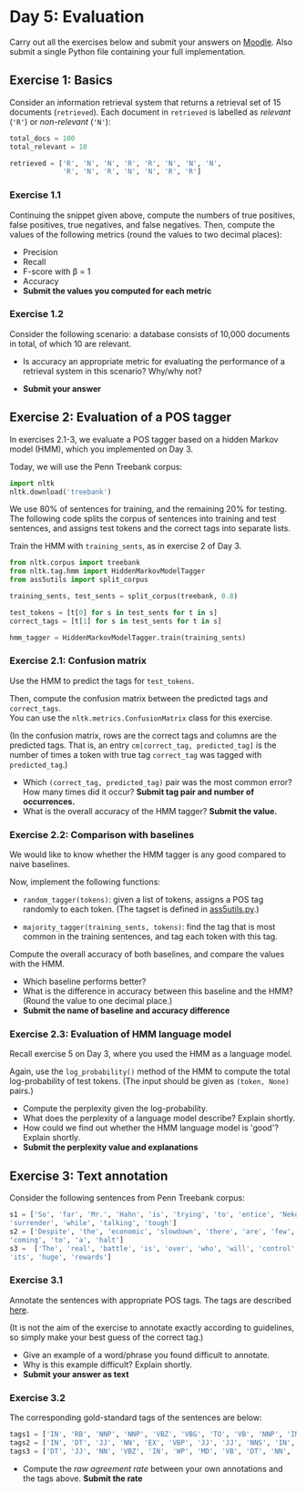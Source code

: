 # Day 5: Evaluation

Carry out all the exercises below 
and submit your answers on 
[Moodle](https://moodle.helsinki.fi/course/view.php?id=33565#section-5). 
Also submit a single Python file containing your full implementation.  


## Exercise 1: Basics 
 

Consider an information retrieval system that returns a retrieval set of 15 documents (`retrieved`). 
Each document in `retrieved` is labelled as *relevant* (`'R'`) or *non-relevant* (`'N'`):   

````python
total_docs = 100
total_relevant = 10

retrieved = ['R', 'N', 'N', 'R', 'R', 'N', 'N', 'N', 
             'R', 'N', 'R', 'N', 'N', 'R', 'R']

````

### Exercise 1.1 

Continuing the snippet given above, compute the numbers of true positives, false positives, true negatives, and 
false negatives. Then, compute the values of the following metrics (round the values to two decimal places): 
 
* Precision
* Recall
* F-score with &beta; = 1
* Accuracy 
* **Submit the values you computed for each metric**

### Exercise 1.2

Consider the following scenario: a database consists of 10,000 documents in total, of which 10 are relevant.    

* Is accuracy an appropriate metric for evaluating the performance of a retrieval system in this scenario? 
Why/why not?

* **Submit your answer** 


## Exercise 2: Evaluation of a POS tagger

In exercises 2.1-3, we evaluate a POS tagger based on a hidden Markov model (HMM), which you 
implemented on Day 3.

Today, we will use the Penn Treebank corpus: 
````python
import nltk
nltk.download('treebank') 
````
 
We use 80% of sentences for training, and the remaining 20% for testing.  
The following code splits the corpus of sentences into training and test sentences, 
and assigns test tokens and the correct tags into separate lists.

Train the HMM with `training_sents`, as in exercise 2 of Day 3.

````python
from nltk.corpus import treebank
from nltk.tag.hmm import HiddenMarkovModelTagger
from ass5utils import split_corpus

training_sents, test_sents = split_corpus(treebank, 0.8)

test_tokens = [t[0] for s in test_sents for t in s]
correct_tags = [t[1] for s in test_sents for t in s]

hmm_tagger = HiddenMarkovModelTagger.train(training_sents)
````
 
### Exercise 2.1: Confusion matrix 
 
Use the HMM to predict the tags for `test_tokens`.    

Then, compute the confusion matrix between the predicted tags and `correct_tags`.  
You can use the `nltk.metrics.ConfusionMatrix` class for this exercise. 

(In the confusion matrix, rows are the correct tags and columns are the predicted tags. 
That is, an entry `cm[correct_tag, predicted_tag]` is the number of times a token with true tag `correct_tag` was
tagged with `predicted_tag`.)

* Which `(correct_tag, predicted_tag)` pair was the most common error? How many times did it occur? 
**Submit tag pair and number of occurrences.**
* What is the overall accuracy of the HMM tagger? **Submit the value.**
  

### Exercise 2.2: Comparison with baselines

We would like to know whether the HMM tagger is any good compared to naive baselines. 

Now, implement the following functions:
 * `random_tagger(tokens)`: given a list of tokens, assigns a POS tag randomly to each token. 
 (The tagset is defined in [ass5utils.py](ass5utils.py).) 
  
 * `majority_tagger(training_sents, tokens)`: find the tag that is most common in the training sentences, 
 and tag each token with this tag. 

Compute the overall accuracy of both baselines, and compare the values with the HMM. 

* Which baseline performs better?
* What is the difference in accuracy between this baseline and the HMM? (Round the value to one decimal place.)   
* **Submit the name of baseline and accuracy difference** 


### Exercise 2.3: Evaluation of HMM language model

Recall exercise 5 on Day 3, where you used the HMM as a language model. 

Again, use the `log_probability()` method of the HMM to compute the total log-probability of test tokens.
(The input should be given as `(token, None)` pairs.)

* Compute the perplexity given the log-probability. 
* What does the perplexity of a language model describe? Explain shortly.
* How could we find out whether the HMM language model is 'good'? Explain shortly.
* **Submit the perplexity value and explanations**

## Exercise 3: Text annotation

Consider the following sentences from Penn Treebank corpus: 
````python
s1 = ['So', 'far', 'Mr.', 'Hahn', 'is', 'trying', 'to', 'entice', 'Nekoosa', 'into', 'negotiating', 'a', 'friendly', 
'surrender', 'while', 'talking', 'tough']
s2 = ['Despite', 'the', 'economic', 'slowdown', 'there', 'are', 'few', 'clear', 'signs', 'that', 'growth', 'is', 
'coming', 'to', 'a', 'halt']
s3 =  ['The', 'real', 'battle', 'is', 'over', 'who', 'will', 'control', 'that', 'market', 'and', 'reap', 
'its', 'huge', 'rewards']
````


### Exercise 3.1

Annotate the sentences with appropriate POS tags. 
The tags are described [here](https://www.ling.upenn.edu/courses/Fall_2003/ling001/penn_treebank_pos.html).  

(It is not the aim of the exercise to annotate exactly according to guidelines, 
so simply make your best guess of the correct tag.)       
 
* Give an example of a word/phrase you found difficult to annotate.  
* Why is this example difficult? Explain shortly.
* **Submit your answer as text**
 

### Exercise 3.2 

The corresponding gold-standard tags of the sentences are below: 

````python
tags1 = ['IN', 'RB', 'NNP', 'NNP', 'VBZ', 'VBG', 'TO', 'VB', 'NNP', 'IN', 'VBG', 'DT', 'JJ', 'NN', 'IN', 'VBG', 'JJ']
tags2 = ['IN', 'DT', 'JJ', 'NN', 'EX', 'VBP', 'JJ', 'JJ', 'NNS', 'IN', 'NN', 'VBZ', 'VBG', 'TO', 'DT', 'NN']
tags3 = ['DT', 'JJ', 'NN', 'VBZ', 'IN', 'WP', 'MD', 'VB', 'DT', 'NN', 'CC', 'VB', 'PRP$', 'JJ', 'NNS']
````

* Compute the *raw agreement rate* between your own annotations and the tags above. 
**Submit the rate**  






